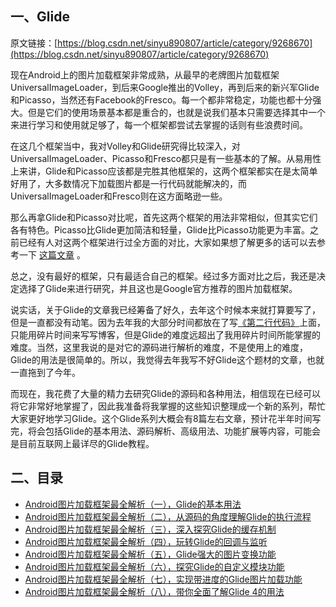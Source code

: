 ## 一、Glide

原文链接：[https://blog.csdn.net/sinyu890807/article/category/9268670](https://blog.csdn.net/sinyu890807/article/category/9268670)

现在Android上的图片加载框架非常成熟，从最早的老牌图片加载框架UniversalImageLoader，到后来Google推出的Volley，再到后来的新兴军Glide和Picasso，当然还有Facebook的Fresco。每一个都非常稳定，功能也都十分强大。但是它们的使用场景基本都是重合的，也就是说我们基本只需要选择其中一个来进行学习和使用就足够了，每一个框架都尝试去掌握的话则有些浪费时间。

在这几个框架当中，我对Volley和Glide研究得比较深入，对UniversalImageLoader、Picasso和Fresco都只是有一些基本的了解。从易用性上来讲，Glide和Picasso应该都是完胜其他框架的，这两个框架都实在是太简单好用了，大多数情况下加载图片都是一行代码就能解决的，而UniversalImageLoader和Fresco则在这方面略逊一些。

那么再拿Glide和Picasso对比呢，首先这两个框架的用法非常相似，但其实它们各有特色。Picasso比Glide更加简洁和轻量，Glide比Picasso功能更为丰富。之前已经有人对这两个框架进行过全方面的对比，大家如果想了解更多的话可以去参考一下 [这篇文章](http://www.jcodecraeer.com/a/anzhuokaifa/androidkaifa/2015/0327/2650.html) 。

总之，没有最好的框架，只有最适合自己的框架。经过多方面对比之后，我还是决定选择了Glide来进行研究，并且这也是Google官方推荐的图片加载框架。

说实话，关于Glide的文章我已经筹备了好久，去年这个时候本来就打算要写了，但是一直都没有动笔。因为去年我的大部分时间都放在了写[《第二行代码》](http://blog.csdn.net/guolin_blog/article/details/52032038)上面，只能用碎片时间来写写博客，但是Glide的难度远超出了我用碎片时间所能掌握的难度。当然，这里我说的是对它的源码进行解析的难度，不是使用上的难度，Glide的用法是很简单的。所以，我觉得去年我写不好Glide这个题材的文章，也就一直拖到了今年。

而现在，我花费了大量的精力去研究Glide的源码和各种用法，相信现在已经可以将它非常好地掌握了，因此我准备将我掌握的这些知识整理成一个新的系列，帮忙大家更好地学习Glide。这个Glide系列大概会有8篇左右文章，预计花半年时间写完，将会包括Glide的基本用法、源码解析、高级用法、功能扩展等内容，可能会是目前互联网上最详尽的Glide教程。


## 二、目录

- [Android图片加载框架最全解析（一），Glide的基本用法](glide/Glide-1.md)
- [Android图片加载框架最全解析（二），从源码的角度理解Glide的执行流程](glide/Glide-2.md)
- [Android图片加载框架最全解析（三），深入探究Glide的缓存机制](glide/Glide-3.md)
- [Android图片加载框架最全解析（四），玩转Glide的回调与监听](glide/Glide-4.md)
- [Android图片加载框架最全解析（五），Glide强大的图片变换功能](glide/Glide-5.md)
- [Android图片加载框架最全解析（六），探究Glide的自定义模块功能](glide/Glide-6.md)
- [Android图片加载框架最全解析（七），实现带进度的Glide图片加载功能](glide/Glide-7.md)
- [Android图片加载框架最全解析（八），带你全面了解Glide 4的用法](glide/Glide-8.md)

